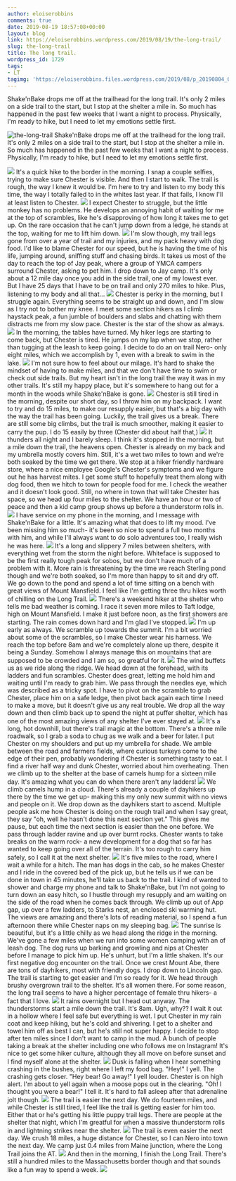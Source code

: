 ```yaml
---
author: eloiserobbins
comments: true
date: 2019-08-19 18:57:08+00:00
layout: blog
link: https://eloiserobbins.wordpress.com/2019/08/19/the-long-trail/
slug: the-long-trail
title: The long trail.
wordpress_id: 1729
tags:
- LT
tagimg: 'https://eloiserobbins.files.wordpress.com/2019/08/p_20190804_070508_vhdr_auto_hp2552120280468959516.jpg'
---
```


Shake'nBake drops me off at the trailhead for the long trail. It's only 2 miles on a side trail to the start, but I stop at the shelter a mile in. So much has happened in the past few weeks that I want a night to process. Physically, I'm ready to hike, but I need to let my emotions settle first.


![the-long-trail](https://eloiserobbins.files.wordpress.com/2019/08/p_20190804_070508_vhdr_auto_hp2552120280468959516.jpg)
Shake'nBake drops me off at the trailhead for the long trail. It's only 2 miles on a side trail to the start, but I stop at the shelter a mile in. So much has happened in the past few weeks that I want a night to process. Physically, I'm ready to hike, but I need to let my emotions settle first.

![](https://eloiserobbins.files.wordpress.com/2019/08/p_20190804_070925_vhdr_auto_hp5738221002912883052.jpg)
It's a quick hike to the border in the morning. I snap a couple selfies, trying to make sure Chester is visible. And then I start to walk. The trail is rough, the way I knew it would be. I'm here to try and listen to my body this time, the way I totally failed to in the whites last year. If that fails, I know I'll at least listen to Chester.
![](https://eloiserobbins.files.wordpress.com/2019/08/p_20190804_103042_vhdr_auto_hp3671725059925299373.jpg)
I expect Chester to struggle, but the little monkey has no problems. He develops an annoying habit of waiting for me at the top of scrambles, like he's disapproving of how long it takes me to get up. On the rare occasion that he can't jump down from a ledge, he stands at the top, waiting for me to lift him down.
![](https://eloiserobbins.files.wordpress.com/2019/08/p_20190804_142833_vhdr_auto_hp9078970311834610813.jpg)
I'm slow though, my trail legs gone from over a year of trail and my injuries, and my pack heavy with dog food. I'd like to blame Chester for our speed, but he is having the time of his life, jumping around, sniffing stuff and chasing birds. It takes us most of the day to reach the top of Jay peak, where a group of YMCA campers surround Chester, asking to pet him. I drop down to Jay camp. It's only about a 12 mile day once you add in the side trail, one of my lowest ever. But I have 25 days that I have to be on trail and only 270 miles to hike. Plus, listening to my body and all that...
![](https://eloiserobbins.files.wordpress.com/2019/08/p_20190804_1623057742733016605460384.jpg)
Chester is perky in the morning, but I struggle again. Everything seems to be straight up and down, and I'm slow as I try not to bother my knee. I meet some section hikers as I climb haystack peak, a fun jumble of boulders and slabs and chatting with them distracts me from my slow pace. Chester is the star of the show as always.
![](https://eloiserobbins.files.wordpress.com/2019/08/p_20190807_113901_vhdr_auto_hp9051896297460501080.jpg)
In the morning, the tables have turned. My hiker legs are starting to come back, but Chester is tired. He jumps on my lap when we stop, rather than tugging at the leash to keep going. I decide to do an on trail Nero- only eight miles, which we accomplish by 1, even with a break to swim in the lake.
![](https://eloiserobbins.files.wordpress.com/2019/08/p_20190809_143924_vhdr_auto_hp6278017060965823276.jpg)
I'm not sure how to feel about our milage. It's hard to shake the mindset of having to make miles, and that we don't have time to swim or check out side trails. But my heart isn't in the long trail the way it was in my other trails. It's still my happy place, but it's somewhere to hang out for a month in the woods while Shake'nBake is gone.
![](https://eloiserobbins.files.wordpress.com/2019/08/p_20190810_095409_vhdr_auto3940257241005143194.jpg)
Chester is still tired in the morning, despite our short day, so I throw him on my backpack. I want to try and do 15 miles, to make our resupply easier, but that's a big day with the way the trail has been going. Luckily, the trail gives us a break. There are still some big climbs, but the trail is much smoother, making it easier to carry the pup. I do 15 easily by three (Chester did about half that,)
![](https://eloiserobbins.files.wordpress.com/2019/08/p_20190811_081624_vhdr_auto5126108261620945001.jpg)
It thunders all night and I barely sleep. I think it's stopped in the morning, but a mile down the trail, the heavens open. Chester is already on my back and my umbrella mostly covers him. Still, it's a wet two miles to town and we're both soaked by the time we get there. We stop at a hiker friendly hardware store, where a nice employee Google's Chester's symptoms and we figure out he has harvest mites. I get some stuff to hopefully treat them along with dog food, then we hitch to town for people food for me. I check the weather and it doesn't look good. Still, no where in town that will take Chester has space, so we head up four miles to the shelter. We have an hour or two of peace and then a kid camp group shows up before a thunderstorm rolls in.
![](https://eloiserobbins.files.wordpress.com/2019/08/p_20190811_083000_vhdr_auto1134056531963870097.jpg)
I have service on my phone in the morning, and I message with Shake'nBake for a little. It's amazing what that does to lift my mood. I've been missing him so much- it's been so nice to spend a full two months with him, and while I'll always want to do solo adventures too, I really wish he was here.
![](https://eloiserobbins.files.wordpress.com/2019/08/p_20190811_083025_vhdr_auto_hp4391722256767205497.jpg)
It's a long and slippery 7 miles between shelters, with everything wet from the storm the night before. Whiteface is supposed to be the first really tough peak for sobos, but we don't have much of a problem with it. More rain is threatening by the time we reach Sterling pond though and we're both soaked, so I'm more than happy to sit and dry off. We go down to the pond and spend a lot of time sitting on a bench with great views of Mount Mansfield. I feel like I'm getting three thru hikes worth of chilling on the Long Trail.
![](https://eloiserobbins.files.wordpress.com/2019/08/p_20190811_084031_vhdr_auto_hp3917312524409940012.jpg)
There's a weekend hiker at the shelter who tells me bad weather is coming. I race it seven more miles to Taft lodge, high on Mount Mansfield. I make it just before noon, as the first showers are starting. The rain comes down hard and I'm glad I've stopped.
![](https://eloiserobbins.files.wordpress.com/2019/08/p_20190811_094816_vhdr_auto2878619760416397819.jpg)
I'm up early as always. We scramble up towards the summit. I'm a bit worried about some of the scrambles, so I make Chester wear his harness. We reach the top before 8am and we're completely alone up there, despite it being a Sunday. Somehow I always manage this on mountains that are supposed to be crowded and I am so, so greatful for it.
![](https://eloiserobbins.files.wordpress.com/2019/08/p_20190811_140544_vhdr_auto_hp1372372624506333401.jpg)
The wind buffets us as we ride along the ridge. We head down at the forehead, with its ladders and fun scrambles. Chester does great, letting me hold him and waiting until I'm ready to grab him. We pass through the needles eye, which was described as a tricky spot. I have to pivot on the scramble to grab Chester, place him on a safe ledge, then pivot back again each time I need to make a move, but it doesn't give us any real trouble. We drop all the way down and then climb back up to spend the night at puffer shelter, which has one of the most amazing views of any shelter I've ever stayed at.
![](https://eloiserobbins.files.wordpress.com/2019/08/p_20190811_175223_vhdr_auto_hp3591504732190186743.jpg)
It's a long, hot downhill, but there's trail magic at the bottom. There's a three mile roadwalk, so I grab a soda to chug as we walk and a beer for later. I put Chester on my shoulders and put up my umbrella for shade. We amble between the road and farmers fields, where curious turkeys come to the edge of their pen, probably wondering if Chester is something tasty to eat. I find a river half way and dunk Chester, worried about him overheating. Then we climb up to the shelter at the base of camels hump for a sixteen mile day. It's amazing what you can do when there aren't any ladders!
![](https://eloiserobbins.files.wordpress.com/2019/08/p_20190812_060438_vhdr_auto_hp1708662140601410531.jpg)
We climb camels hump in a cloud. There's already a couple of dayhikers up there by the time we get up- making this my only new summit with no views and people on it. We drop down as the dayhikers start to ascend. Multiple people ask me how Chester is doing on the rough trail and when I say great, they say "oh, well he hasn't done this next section yet." This gives me pause, but each time the next section is easier than the one before. We pass through ladder ravine and up over burnt rocks. Chester wants to take breaks on the warm rock- a new development for a dog that so far has wanted to keep going over all of the terrain. It's too rough to carry him safely, so I call it at the next shelter.
![](https://eloiserobbins.files.wordpress.com/2019/08/p_20190813_090418_vhdr_auto6077907558640001652.jpg)
It's five miles to the road, where I wait a while for a hitch. The man has dogs in the cab, so he makes Chester and I ride in the covered bed of the pick up, but he tells us if we can be done in town in 45 minutes, he'll take us back to the trail. I kind of wanted to shower and charge my phone and talk to Shake'nBake, but I'm not going to turn down an easy hitch, so I hustle through my resupply and am waiting on the side of the road when he comes back through. We climb up out of App gap, up over a few ladders, to Starks nest, an enclosed ski warming hut. The views are amazing and there's lots of reading material, so I spend a fun afternoon there while Chester naps on my sleeping bag.
![](https://eloiserobbins.files.wordpress.com/2019/08/p_20190813_0931246410694000316189202.jpg)
The sunrise is beautiful, but it's a little chilly as we head along the ridge in the morning. We've gone a few miles when we run into some women camping with an of leash dog. The dog runs up barking and growling and nips at Chester before I manage to pick him up. He's unhurt, but I'm a little shaken. It's our first negative dog encounter on the trail. Once we crest Mount Abe, there are tons of dayhikers, most with friendly dogs. I drop down to Lincoln gap. The trail is starting to get easier and I'm so ready for it. We head through brushy overgrown trail to the shelter. It's all women there. For some reason, the long trail seems to have a higher percentage of female thru hikers- a fact that I love.
![](https://eloiserobbins.files.wordpress.com/2019/08/p_20190814_133654_vhdr_auto_hp7117257500319911655.jpg)
It rains overnight but I head out anyway. The thunderstorms start a mile down the trail. It's 8am. Ugh, why?? I wait it out in a hollow where I feel safe but everything is wet. I put Chester in my rain coat and keep hiking, but he's cold and shivering. I get to a shelter and towel him off as best I can, but he's still not super happy. I decide to stop after ten miles since I don't want to camp in the mud. A bunch of people taking a break at the shelter including one who follows me on Instagram! It's nice to get some hiker culture, although they all move on before sunset and I find myself alone at the shelter.
![](https://eloiserobbins.files.wordpress.com/2019/08/p_20190815_060901_vhdr_auto_hp1065428185551330579.jpg)
Dusk is falling when I hear something crashing in the bushes, right where I left my food bag. "Hey!" I yell. The crashing gets closer. "Hey bear! Go away!" I yell louder. Chester is on high alert. I'm about to yell again when a moose pops out in the clearing. "Oh! I thought you were a bear!" I tell it. It's hard to fall asleep  after that adrenaline jolt though.
![](https://eloiserobbins.files.wordpress.com/2019/08/p_20190815_063703_vhdr_auto_hp7458011090904330318.jpg)
The trail is easier the next day. We do fourteen miles, and while Chester is still tired, I feel like the trail is getting easier for him too. Either that or he's getting his little puppy trail legs. There are people at the shelter that night, which I'm greatful for when a massive thunderstorm rolls in and lightning strikes near the shelter.
![](https://eloiserobbins.files.wordpress.com/2019/08/p_20190815_081830_vhdr_auto4662625219387946033.jpg)
The trail is even easier the next day. We crush 18 miles, a huge distance for Chester, so I can Nero into town the next day. We camp just 0.4 miles from Maine junction, where the Long Trail joins the AT.
![](https://eloiserobbins.files.wordpress.com/2019/08/p_20190815_103627_vhdr_auto_hp2501783957272125734.jpg)
And then in the morning, I finish the Long Trail. There's still a hundred miles to the Massachusetts border though and that sounds like a fun way to spend a week.
![](https://eloiserobbins.files.wordpress.com/2019/08/p_20190819_063611_vhdr_auto1390373942212193079.jpg)
